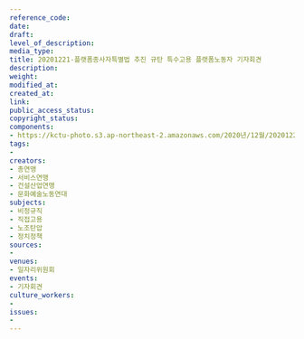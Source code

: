 ```yaml
---
reference_code: 
date: 
draft: 
level_of_description: 
media_type: 
title: 20201221-플랫폼종사자특별법 추진 규탄 특수고용 플랫폼노동자 기자회견
description: 
weight: 
modified_at: 
created_at: 
link: 
public_access_status: 
copyright_status: 
components:
- https://kctu-photo.s3.ap-northeast-2.amazonaws.com/2020년/12월/20201221-플랫폼종사자특별법+추진+규탄+특수고용+플랫폼노동자+기자회견/1280_PIG5750.jpg
tags:
- 
creators:
- 총연맹
- 서비스연맹
- 건설산업연맹
- 문화예술노동연대
subjects:
- 비정규직
- 직접고용
- 노조탄압
- 정치정책
sources:
- 
venues:
- 일자리위원회
events:
- 기자회견
culture_workers:
- 
issues:
- 
---
```

